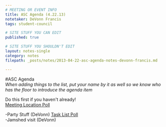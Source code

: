 ```yaml
---
# MEETING OR EVENT INFO
title: ASC Agenda (4.22.13)
notetaker: DeVonn Francis
tags: student-council

# SITE STUFF YOU CAN EDIT
published: true

# SITE STUFF YOU SHOULDN'T EDIT
layout: notes-single
category: notes
filepath: _posts/notes/2013-04-22-asc-agenda-notes-devonn-francis.md

---
```


#ASC Agenda   
*When adding things to the list, put your name by it as well so we know who has the floor to introduce the agenda item*  

Do this first if you haven't already!  
[Meeting Location Poll](http://www.doodle.com/xh4v2m4v6qichg5f)  

-Party Stuff (DeVonn)
[Task List Poll](http://www.doodle.com/e3khqfwzqr3mnhpar859h72h/admin#table)  
-Jamshed visit (DeVonn)  

